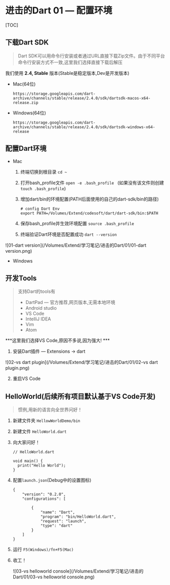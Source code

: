 # 进击的Dart 01 — 配置环境

[TOC]




## 下载Dart SDK

> Dart SDK可以用命令行安装或者通过URL直接下载Zip文件。由于不同平台命令行安装方式不一致,这里我们选择直接下载后解压

我们使用 **2.4, Stable** 版本(Stable是稳定版本,Dev是开发版本)

* Mac(64位)

  ```
  https://storage.googleapis.com/dart-archive/channels/stable/release/2.4.0/sdk/dartsdk-macos-x64-release.zip
  ```

* Windows(64位)

  ```
  https://storage.googleapis.com/dart-archive/channels/stable/release/2.4.0/sdk/dartsdk-windows-x64-release
  ```

  



## 配置Dart环境

* Mac

  1. 终端切换到根目录 `cd ~`

  2. 打开bash_profile文件 `open -e .bash_profile ` (如果没有该文件则创建 `touch .bash_profile`)

  3. 增加dart/bin的环境配置(PATH后面使用的自己的dart-sdk/bin的路径)

     ```
     # config Dart Env
     export PATH=/Volumes/Extend/codesoft/dart/dart-sdk/bin:$PATH
     ```

  4. 保存bash_profile并生效环境配置 `source .bash_profile`
  5. 终端验证Dart环境是否配置成功 `dart --version`

![01-dart version](/Volumes/Extend/学习笔记/进击的Dart/01/01-dart version.png)

* Windows



## 开发Tools

> 支持Dart的tools有
>
> * DartPad — 官方推荐,网页版本,无需本地环境
> * Android studio
> * VS Code
> * IntelliJ IDEA 
> * Vim
> * Atom



***这里我们选择VS Code,原因不多说,因为强大! ***

1. 安装Dart插件 — Extensions -> dart

![02-vs dart plugin](/Volumes/Extend/学习笔记/进击的Dart/01/02-vs dart plugin.png)

2. 重启VS Code



## HelloWorld(后续所有项目默认基于VS Code开发)

> 惯例,用新的语言向全世界问好！

1. 新建文件夹 `HellowWorldDemo/bin`

2. 新建文件 `HelloWorld.dart`

3. 向大家问好！

   ```
   // HelloWorld.dart
   
   void main() {
     print("Hello World");
   }   
   ```

4. 配置`launch.json`(Debug中的设置图标)

   ```
   {
       "version": "0.2.0",
       "configurations": [
           
           {
               "name": "Dart",
               "program": "bin/HelloWorld.dart",
               "request": "launch",
               "type": "dart"
           }
       ]
   }
   ```

5. 运行 `F5(Windows)/fn+F5(Mac)`

6. 收工！

   ![03-vs helloworld console](/Volumes/Extend/学习笔记/进击的Dart/01/03-vs helloworld console.png)

